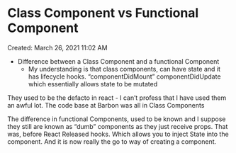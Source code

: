 # Class Component vs Functional Component

Created: March 26, 2021 11:02 AM

- Difference between a Class Component and a functional Component
    - My understanding is that class components, can have state and it has lifecycle hooks. “componentDidMount” componentDidUpdate which essentially allows state to be mutated

They used to be the defacto in react - I can’t profess that I have used them an awful lot. The code base at Barbon was all in Class Components

The difference in functional Components, used to be known and I suppose they still are known as “dumb” components as they just receive props. That was, before React Released hooks. Which allows you to inject State into the component. And it is now really the go to way of creating a component.